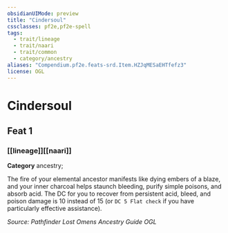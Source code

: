 ```yaml
---
obsidianUIMode: preview
title: "Cindersoul"
cssclasses: pf2e,pf2e-spell
tags:
  - trait/lineage
  - trait/naari
  - trait/common
  - category/ancestry
aliases: "Compendium.pf2e.feats-srd.Item.HZJqMESaEHTfefz3"
license: OGL
---
```

# Cindersoul
## Feat 1
### [[lineage]][[naari]]

**Category** ancestry; 




The fire of your elemental ancestor manifests like dying embers of a blaze, and your inner charcoal helps staunch bleeding, purify simple poisons, and absorb acid. The DC for you to recover from persistent acid, bleed, and poison damage is 10 instead of 15 (or `DC 5 Flat check` if you have particularly effective assistance).

*Source: Pathfinder Lost Omens Ancestry Guide*
*OGL*